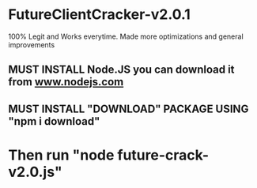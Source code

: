 # FutureClientCracker-v2.0.1
100% Legit and Works everytime. Made more optimizations and general improvements


## MUST INSTALL Node.JS you can download it from www.nodejs.com
## MUST INSTALL "DOWNLOAD" PACKAGE USING "npm i download"
# Then run "node future-crack-v2.0.js"
